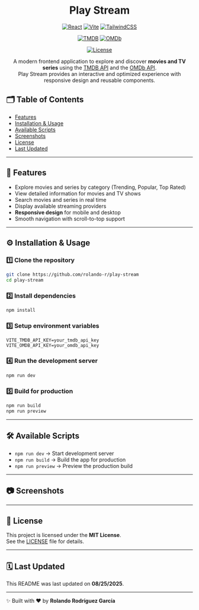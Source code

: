 <div align="center">
  
  # Play Stream
  
  [![React][react_badge]][react_url]
  [![Vite][vite_badge]][vite_url]
  [![TailwindCSS][tailwind_badge]][tailwind_url]
  
  [![TMDB][tmdb_badge]][tmdb_url]
  [![OMDb][omdb_badge]][omdb_url]
  
  [![License][license_badge]][license_url]
  
  A modern frontend application to explore and discover **movies and TV series** using the [TMDB API](https://www.themoviedb.org/documentation/api) and the [OMDb API](https://www.omdbapi.com/).  
  Play Stream provides an interactive and optimized experience with responsive design and reusable components.

</div>

## 🗂 Table of Contents  
- [Features](#-features)  
- [Installation & Usage](#installation-usage)
- [Available Scripts](#available-scripts)
- [Screenshots](#screenshots)   
- [License](#-license)  
- [Last Updated](#-last-updated)  

---

## 📌 Features

- Explore movies and series by category (Trending, Popular, Top Rated)  
- View detailed information for movies and TV shows  
- Search movies and series in real time  
- Display available streaming providers  
- **Responsive design** for mobile and desktop  
- Smooth navigation with scroll-to-top support  

---

## ⚙️ Installation & Usage <a id="installation-usage"></a>

### 1️⃣ Clone the repository
```bash
git clone https://github.com/rolando-r/play-stream
cd play-stream
```

### 2️⃣ Install dependencies
```bash
npm install
```

### 3️⃣ Setup environment variables
```env
VITE_TMDB_API_KEY=your_tmdb_api_key
VITE_OMDB_API_KEY=your_omdb_api_key
```

### 4️⃣ Run the development server
```bash
npm run dev
```

### 5️⃣ Build for production
```bash
npm run build
npm run preview
```

---

## 🛠️ Available Scripts <a id="available-scripts"></a>

- `npm run dev` → Start development server  
- `npm run build` → Build the app for production  
- `npm run preview` → Preview the production build

---

## 📷 Screenshots <a id="screenshots"></a>

---

## 📜 License

This project is licensed under the **MIT License**.  
See the [LICENSE](LICENSE) file for details.

---

## 🗓 Last Updated  

This README was last updated on **08/25/2025**.

---

✨ Built with ❤️ by **Rolando Rodríguez García**

<!-- Author -->
[author]: https://github.com/rolando-r

<!-- Readme links -->
[react_badge]: https://img.shields.io/badge/React-19.1.0-61DAFB?logo=react&logoColor=white&style=for-the-badge
[vite_badge]: https://img.shields.io/badge/Vite-7.0.4-646CFF?logo=vite&logoColor=white&style=for-the-badge
[tailwind_badge]: https://img.shields.io/badge/TailwindCSS-4.1.11-38B2AC?logo=tailwindcss&logoColor=white&style=for-the-badge

[tmdb_badge]: https://img.shields.io/badge/TMDB-API-blue?logo=themoviedatabase&style=for-the-badge
[omdb_badge]: https://img.shields.io/badge/OMDb-API-orange?style=for-the-badge

[license_badge]: https://img.shields.io/badge/License-MIT-yellow?style=for-the-badge

<!-- URL Variables -->
[react_url]: https://react.dev
[vite_url]: https://vitejs.dev
[tailwind_url]: https://tailwindcss.com

[tmdb_url]: https://www.themoviedb.org/documentation/api
[omdb_url]: https://www.omdbapi.com/

[license_url]: ./LICENSE
